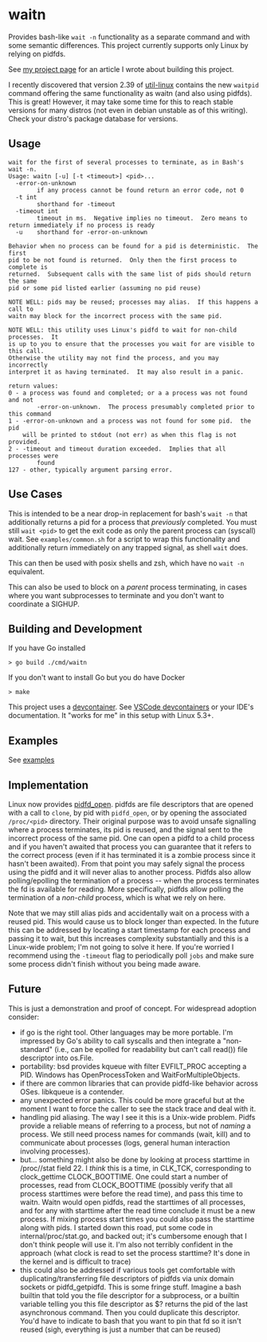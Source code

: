 # waitn
Provides bash-like `wait -n` functionality as a separate command and with some semantic differences.
This project currently supports only Linux by relying on pidfds.

See [my project page](https://stevenpelley.github.io/waitn/article) for an article I wrote about building this project.

I recently discovered that version 2.39 of [util-linux](https://github.com/util-linux/util-linux) contains the new `waitpid` command offering the same functionality as waitn (and also using pidfds).  This is great!  However, it may take some time for this to reach stable versions for many distros (not even in debian unstable as of this writing).  Check your distro's package database for versions.

## Usage
```
wait for the first of several processes to terminate, as in Bash's wait -n.
Usage: waitn [-u] [-t <timeout>] <pid>...
  -error-on-unknown
        if any process cannot be found return an error code, not 0
  -t int
        shorthand for -timeout
  -timeout int
        timeout in ms.  Negative implies no timeout.  Zero means to return immediately if no process is ready
  -u    shorthand for -error-on-unknown

Behavior when no process can be found for a pid is deterministic.  The first
pid to be not found is returned.  Only then the first process to complete is
returned.  Subsequent calls with the same list of pids should return the same
pid or some pid listed earlier (assuming no pid reuse)

NOTE WELL: pids may be reused; processes may alias.  If this happens a call to
waitn may block for the incorrect process with the same pid.

NOTE WELL: this utility uses Linux's pidfd to wait for non-child processes.  It
is up to you to ensure that the processes you wait for are visible to this call.
Otherwise the utility may not find the process, and you may incorrectly
interpret it as having terminated.  It may also result in a panic.

return values:
0 - a process was found and completed; or a a process was not found and not
        -error-on-unknown.  The process presumably completed prior to this command
1 - -error-on-unknown and a process was not found for some pid.  the pid
    will be printed to stdout (not err) as when this flag is not provided.
2 - -timeout and timeout duration exceeded.  Implies that all processes were
        found
127 - other, typically argument parsing error.
```

## Use Cases
This is intended to be a near drop-in replacement for bash's `wait -n` that
additionally returns a pid for a process that _previously_ completed.  You must
still `wait <pid>` to get the exit code as only the parent process can (syscall)
wait.  See `examples/common.sh` for a script to wrap this functionality and
additionally return immediately on any trapped signal, as shell `wait` does.

This can then be used with posix shells and zsh, which have no `wait -n`
equivalent.

This can also be used to block on a _parent_ process terminating, in cases where
you want subprocesses to terminate and you don't want to coordinate a SIGHUP.

## Building and Development
If you have Go installed
```
> go build ./cmd/waitn
```
If you don't want to install Go but you do have Docker
```
> make
```

This project uses a [devcontainer](https://containers.dev/).
See [VSCode devcontainers](https://code.visualstudio.com/docs/devcontainers/containers) or your IDE's documentation.
It "works for me" in this setup with Linux 5.3+.

## Examples
See [examples](https://github.com/stevenpelley/waitn/tree/main/examples "examples")

## Implementation
Linux now provides [pidfd_open](https://man7.org/linux/man-pages/man2/pidfd_open.2.html).
pidfds are file descriptors that are opened with a call to `clone`, by pid with `pidfd_open`, or by opening the associated `/proc/<pid>` directory.  Their original purpose was to avoid unsafe signalling where a process terminates, its pid is reused, and the signal sent to the incorrect process of the same pid.  One can open a pidfd to a child process and if you haven't awaited that process you can guarantee that it refers to the correct process (even if it has terminated it is a zombie process since it hasn't been awaited).  From that point you may safely signal the process using the pidfd and it will never alias to another process.  Pidfds also allow polling/epolling the termination of a process -- when the process terminates the fd is available for reading.  More specifically, pidfds allow polling the termination of a _non-child_ process, which is what we rely on here.

Note that we may still alias pids and accidentally wait on a process with a reused pid.  This would cause us to block longer than expected.  In the future this can be addressed by locating a start timestamp for each process and passing it to wait, but this increases complexity substantially and this is a Linux-wide problem; I'm not going to solve it here.  If you're worried I recommend using the `-timeout` flag to periodically poll `jobs` and make sure some process didn't finish without you being made aware.

## Future
This is just a demonstration and proof of concept.  For widespread adoption consider:
- if go is the right tool.  Other languages may be more portable.  I'm impressed by Go's ability to call syscalls and then integrate a "non-standard" (i.e., can be epolled for readability but can't call read()) file descriptor into os.File.
- portability: bsd provides kqueue with filter EVFILT_PROC accepting a PID. Windows has OpenProcessToken and WaitForMultipleObjects.
- if there are common libraries that can provide pidfd-like behavior across OSes.  libkqueue is a contender.
- any unexpected error panics.  This could be more graceful but at the moment I want to force the caller to see the stack trace and deal with it.
- handling pid aliasing.  The way I see it this is a Unix-wide problem.  Pidfs provide a reliable means of referring to a process, but not of _naming_ a process.  We still need process names for commands (wait, kill) and to communicate about processes (logs, general human interaction involving processes).
- but... something might also be done by looking at process starttime in /proc/<pid>/stat field 22.  I _think_ this is a time, in CLK_TCK, corresponding to clock_gettime CLOCK_BOOTTIME.  One could start a number of processes, read from CLOCK_BOOTTIME (possibly verify that all process starttimes were before the read time), and pass this time to waitn.  Waitn would open pidfds, read the starttimes of all processes, and for any with starttime after the read time conclude it must be a new process.  If mixing process start times you could also pass the starttime along with pids.  I started down this road, put some code in internal/proc/stat.go, and backed out; it's cumbersome enough that I don't think people will use it.  I'm also not terribly confident in the approach (what clock is read to set the process starttime?  It's done in the kernel and is difficult to trace)
- this could also be addressed if various tools get comfortable with duplicating/transferring file descriptors of pidfds via unix domain sockets or pidfd_getpidfd.  This is some fringe stuff.  Imagine a bash builtin that told you the file descriptor for a subprocess, or a builtin variable telling you this file descriptor as $? returns the pid of the last asynchronous command.  Then you could duplicate this descriptor.  You'd have to indicate to bash that you want to pin that fd so it isn't reused (sigh, everything is just a number that can be reused)
